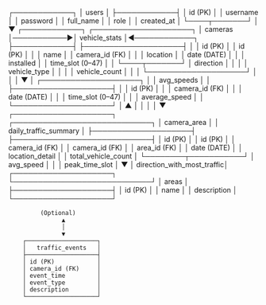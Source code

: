┌────────────┐
│   users    │
├────────────┤
│ id (PK)    │
│ username   │
│ password   │
│ full_name  │
│ role       │
│ created_at │
└────┬───────┘
     │
     ▼
┌────────────┐            ┌────────────────────┐
│  cameras   │───────────▶│   vehicle_stats     │◀────────────┐
├────────────┤            ├────────────────────┤             │
│ id (PK)    │            │ id (PK)            │             │
│ name       │            │ camera_id (FK)     │             │
│ location   │            │ date (DATE)        │             │
│ installed  │            │ time_slot (0–47)   │             │
└────┬───────┘            │ direction          │             │
     │                    │ vehicle_type       │             │
     │                    │ vehicle_count      │             │
     │                    └────────────────────┘             │
     │                                                       │
     ▼                                                       │
┌────────────────────┐                                       │
│    avg_speeds      │                                       │
├────────────────────┤                                       │
│ id (PK)            │                                       │
│ camera_id (FK)     │                                       │
│ date (DATE)        │                                       │
│ time_slot (0–47)   │                                       │
│ average_speed      │                                       │
└────────────────────┘                                       │
     ▲                                                       │
     │                                                       │
     │                                                       ▼
┌────────────────────┐                            ┌────────────────────────────┐
│   camera_area      │                            │ daily_traffic_summary      │
├────────────────────┤                            ├────────────────────────────┤
│ id (PK)            │                            │ id (PK)                    │
│ camera_id (FK)     │                            │ camera_id (FK)             │
│ area_id (FK)       │                            │ date (DATE)                │
│ location_detail    │                            │ total_vehicle_count        │
└────────┬───────────┘                            │ avg_speed                  │
         │                                        │ peak_time_slot             │
         ▼                                        │ direction_with_most_traffic│
┌────────────────────┐                            └────────────────────────────┘
│      areas         │
├────────────────────┤
│ id (PK)            │
│ name               │
│ description        │
└────────────────────┘

             (Optional)
                   ▲
                   │
                   ▼
        ┌────────────────────┐
        │   traffic_events   │
        ├────────────────────┤
        │ id (PK)            │
        │ camera_id (FK)     │
        │ event_time         │
        │ event_type         │
        │ description        │
        └────────────────────┘
